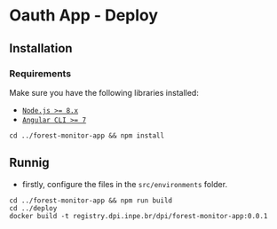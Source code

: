 # Oauth App - Deploy

## Installation
### Requirements

Make sure you have the following libraries installed:

- [`Node.js >= 8.x`](https://nodejs.org/en/)
- [`Angular CLI >= 7`](https://angular.io/)

```
cd ../forest-monitor-app && npm install
```

## Runnig

* firstly, configure the files in the `src/environments` folder.

```
cd ../forest-monitor-app && npm run build
cd ../deploy
docker build -t registry.dpi.inpe.br/dpi/forest-monitor-app:0.0.1
```